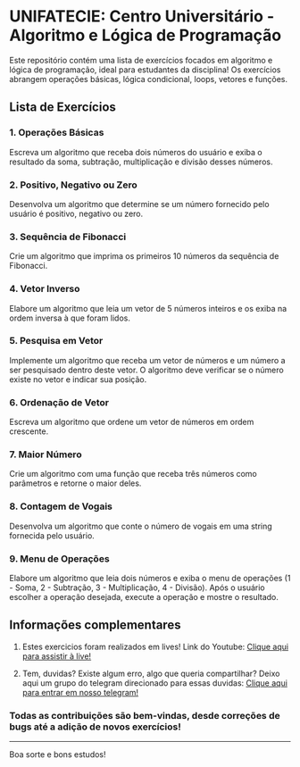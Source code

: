 # UNIFATECIE: Centro Universitário - Algoritmo e Lógica de Programação

Este repositório contém uma lista de exercícios focados em algoritmo e lógica de programação, ideal para estudantes da disciplina! Os exercícios abrangem operações básicas, lógica condicional, loops, vetores e funções.

## Lista de Exercícios

### 1. Operações Básicas
Escreva um algoritmo que receba dois números do usuário e exiba o resultado da soma, subtração, multiplicação e divisão desses números.

### 2. Positivo, Negativo ou Zero
Desenvolva um algoritmo que determine se um número fornecido pelo usuário é positivo, negativo ou zero.

### 3. Sequência de Fibonacci
Crie um algoritmo que imprima os primeiros 10 números da sequência de Fibonacci.

### 4. Vetor Inverso
Elabore um algoritmo que leia um vetor de 5 números inteiros e os exiba na ordem inversa à que foram lidos.

### 5. Pesquisa em Vetor
Implemente um algoritmo que receba um vetor de números e um número a ser pesquisado dentro deste vetor. O algoritmo deve verificar se o número existe no vetor e indicar sua posição.

### 6. Ordenação de Vetor
Escreva um algoritmo que ordene um vetor de números em ordem crescente.

### 7. Maior Número
Crie um algoritmo com uma função que receba três números como parâmetros e retorne o maior deles.

### 8. Contagem de Vogais
Desenvolva um algoritmo que conte o número de vogais em uma string fornecida pelo usuário.

### 9. Menu de Operações
Elabore um algoritmo que leia dois números e exiba o menu de operações (1 - Soma, 2 - Subtração, 3 - Multiplicação, 4 - Divisão). Após o usuário escolher a operação desejada, execute a operação e mostre o resultado.

## Informações complementares 

1. Estes exercicios foram realizados em lives! Link do Youtube: [Clique aqui para assistir à live!](https://www.youtube.com/watch?v=G5z5SaMzwZU)


2. Tem, duvidas? Existe algum erro, algo que queria compartilhar?
Deixo aqui um grupo do telegram direcionado para essas duvidas: [Clique aqui para entrar em nosso telegram!](https://t.me/+jG-sjU4z_lw5ZDgx)


### Todas as contribuições são bem-vindas, desde correções de bugs até a adição de novos exercícios!

---

Boa sorte e bons estudos!